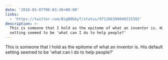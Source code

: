 ```yaml
---
date: '2018-03-07T06:03:36+00:00'
links:
  - 'https://twitter.com/BigB0bbyT/status/971166399040315392'
description: >-
  This is someone that I hold as the epitome of what an inventor is. His default
  setting seemed to be 'what can I do to help people?'
---
```

This is someone that I hold as the epitome of what an inventor is. His default setting seemed to be 'what can I do to help people?' 

